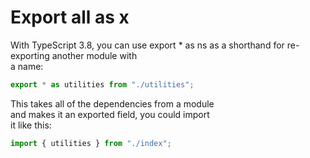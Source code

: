 # Export all as x  

With TypeScript 3.8, you can use export * as ns as 
a shorthand for re-exporting another module with  
a name:  

```typescript
export * as utilities from "./utilities";
```

This takes all of the dependencies from a module  
and makes it an exported field, you could import  
it like this:  

```typescript
import { utilities } from "./index";
```
